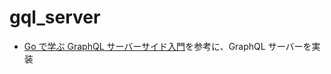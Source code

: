 # gql_server

- [Go で学ぶ GraphQL サーバーサイド入門](https://zenn.dev/hsaki/books/golang-graphql)を参考に、GraphQL サーバーを実装
